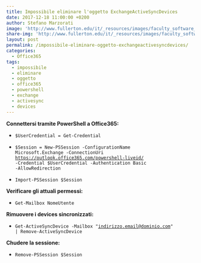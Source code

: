 ```yaml
---
title: Impossibile eliminare l'oggetto ExchangeActiveSyncDevices
date: 2017-12-18 11:00:00 +0200
author: Stefano Marzorati
image: 'http://www.fullerton.edu/it/_resources/images/faculty_software_logo/office365_logo.png'
share-img: 'http://www.fullerton.edu/it/_resources/images/faculty_software_logo/office365_logo.png'
layout: post
permalink: /impossibile-eliminare-oggetto-exchangeactivesyncdevices/
categories:
  - Office365
tags:
  - impossibile
  - eliminare
  - oggetto
  - office365
  - powershell
  - exchange
  - activesync
  - devices
---
```

**Connettersi tramite PowerShell a Office365:**   

  - <code>$UserCredential = Get-Credential</code>

  - <code>$Session = New-PSSession -ConfigurationName Microsoft.Exchange -ConnectionUri https://outlook.office365.com/powershell-liveid/ -Credential $UserCredential -Authentication Basic -AllowRedirection</code>

  - <code>Import-PSSession $Session</code>

**Verificare gli attuali permessi:**   

  - <code>Get-Mailbox NomeUtente</code>

**Rimuovere i devices sincronizzati:**   

  - <code>Get-ActiveSyncDevice -Mailbox "indirizzo.email@dominio.com" | Remove-ActiveSyncDevice</code>

**Chudere la sessione:**   

  - <code>Remove-PSSession $Session</code>